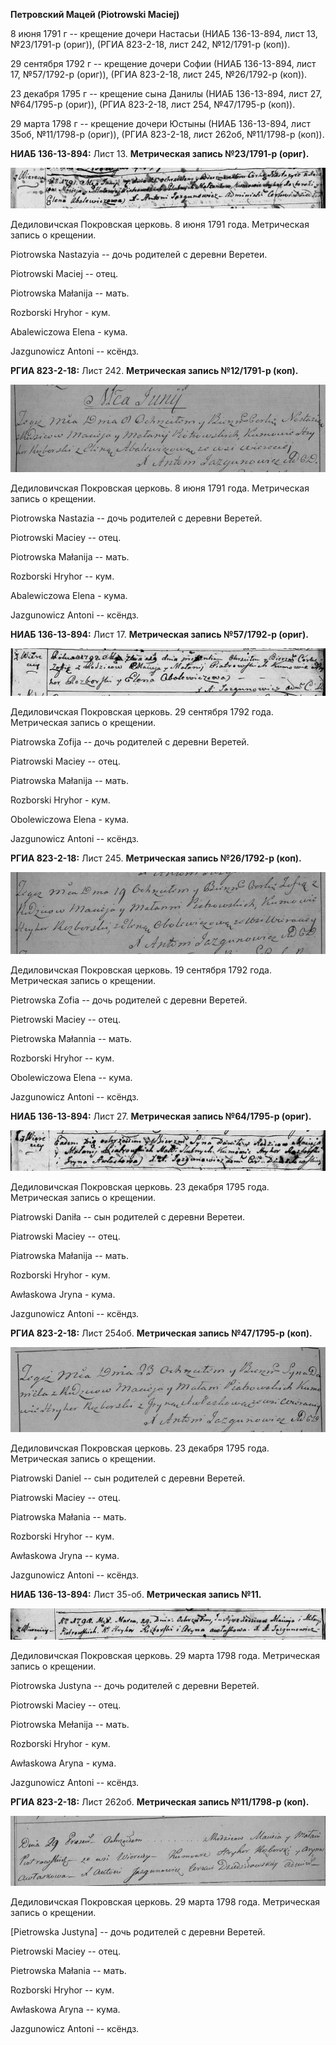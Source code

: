 **Петровский Мацей (Piotrowski Maciej)**

8 июня 1791 г -- крещение дочери Настасьи (НИАБ 136-13-894, лист 13,
№23/1791-р (ориг)), (РГИА 823-2-18, лист 242, №12/1791-р (коп)).

29 сентября 1792 г -- крещение дочери Софии (НИАБ 136-13-894, лист 17,
№57/1792-р (ориг)), (РГИА 823-2-18, лист 245, №26/1792-р (коп)).

23 декабря 1795 г -- крещение сына Данилы (НИАБ 136-13-894, лист 27,
№64/1795-р (ориг)), (РГИА 823-2-18, лист 254, №47/1795-р (коп)).

29 марта 1798 г -- крещение дочери Юстыны (НИАБ 136-13-894, лист 35об,
№11/1798-р (ориг)), (РГИА 823-2-18, лист 262об, №11/1798-р (коп)).

**НИАБ 136-13-894:** Лист 13. **Метрическая запись №23/1791-р (ориг).**

![](./media/2b5b4137b15aa29975c270113c4690b0a03cfce5.png)

Дедиловичская Покровская церковь. 8 июня 1791 года. Метрическая запись о
крещении.

Piotrowska Nastazyia -- дочь родителей с деревни Веретеи.

Piotrowski Maciej -- отец.

Piotrowska Małanija -- мать.

Rozborski Hryhor - кум.

Abalewiczowa Elena - кума.

Jazgunowicz Antoni -- ксёндз.

**РГИА 823-2-18:** Лист 242. **Метрическая запись №12/1791-р (коп).**

![](./media/558ed1674a64319754c910eb679a9fedd351d338.png)

Дедиловичская Покровская церковь. 8 июня 1791 года. Метрическая запись о
крещении.

Piotrowska Nastazia -- дочь родителей с деревни Веретей.

Piotrowski Maciey -- отец.

Piotrowska Małanija -- мать.

Rozborski Hryhor -- кум.

Abalewiczowa Elena - кума.

Jazgunowicz Antoni -- ксёндз.

**НИАБ 136-13-894:** Лист 17. **Метрическая запись №57/1792-р (ориг).**

![](./media/9169394af1d718bb9f6b665b6cef3483eb7c34b5.png)

Дедиловичская Покровская церковь. 29 сентября 1792 года. Метрическая
запись о крещении.

Piatrowska Zofija -- дочь родителей с деревни Веретей.

Piatrowski Maciey -- отец.

Piatrowska Małanija -- мать.

Rozborski Hryhor - кум.

Obolewiczowa Elena - кума.

Jazgunowicz Antoni -- ксёндз.

**РГИА 823-2-18:** Лист 245. **Метрическая запись №26/1792-р (коп).**

![](./media/5598f1cf0664a7487d6aa246719c6b141818b0b2.png)

Дедиловичская Покровская церковь. 19 сентября 1792 года. Метрическая
запись о крещении.

Pietrowska Zofia -- дочь родителей с деревни Веретей.

Pietrowski Maciey -- отец.

Pietrowska Małannia -- мать.

Rozborski Hryhor -- кум.

Obolewiczowa Elena -- кума.

Jazgunowicz Antoni -- ксёндз.

**НИАБ 136-13-894:** Лист 27. **Метрическая запись №64/1795-р (ориг).**

![](./media/e7e96d4e71a6986133bda943d6e993c68343969f.png)

Дедиловичская Покровская церковь. 23 декабря 1795 года. Метрическая
запись о крещении.

Piatrowski Daniła -- сын родителей с деревни Веретеи.

Piatrowski Maciey -- отец.

Piatrowska Małanija -- мать.

Rozborski Hryhor - кум.

Awłaskowa Jryna - кума.

Jazgunowicz Antoni -- ксёндз.

**РГИА 823-2-18:** Лист 254об. **Метрическая запись №47/1795-р (коп).**

![](./media/0386fd741ab3a816a6e91b6678387e204268e72b.png)

Дедиловичская Покровская церковь. 23 декабря 1795 года. Метрическая
запись о крещении.

Piatrowski Daniel -- сын родителей с деревни Веретей.

Piatrowski Maciey -- отец.

Piatrowska Małania -- мать.

Rozborski Hryhor -- кум.

Awłaskowa Jryna -- кума.

Jazgunowicz Antoni -- ксёндз.

**НИАБ 136-13-894:** Лист 35-об. **Метрическая запись №11.**

![](./media/0fcd8cb7f5530a9642782c3460e20133f10be51f.png)

Дедиловичская Покровская церковь. 29 марта 1798 года. Метрическая запись
о крещении.

Piotrowska Justyna -- дочь родителей с деревни Веретей.

Piotrowski Maciey -- отец.

Piotrowska Mełanija -- мать.

Rozborski Hryhor - кум.

Awłaskowa Aryna - кума.

Jazgunowicz Antoni -- ксёндз.

**РГИА 823-2-18:** Лист 262об. **Метрическая запись №11/1798-р (коп).**

![](./media/605fd62dc45691e0ff9f688259f7aee8f0ea47c0.png)

Дедиловичская Покровская церковь. 29 марта 1798 года. Метрическая запись
о крещении.

\[Pietrowska Justyna\] -- дочь родителей с деревни Веретей.

Pietrowski Maciey -- отец.

Pietrowska Małania -- мать.

Rozborski Hryhor -- кум.

Awłaskowa Aryna -- кума.

Jazgunowicz Antoni -- ксёндз.
